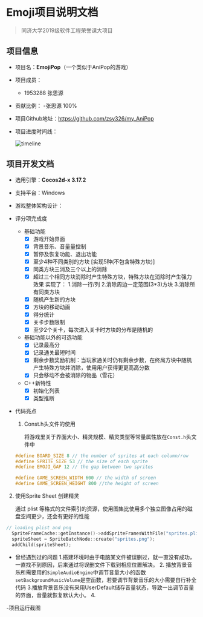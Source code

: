 # Emoji项目说明文档

> 同济大学2019级软件工程荣誉课大项目

## 项目信息

- 项目名：**EmojiPop**（一个类似于AniPop的游戏）

- 项目成员：

  - 1953288  张思源  
- 贡献比例：
  -张思源 100%

- 项目Github地址：<https://github.com/zsy326/my_AniPop>

- 项目进度时间线：

  ![timeline]()
## 项目开发文档

- 选用引擎：**Cocos2d-x 3.17.2**

- 支持平台：Windows

- 游戏整体架构设计：  


- 评分项完成度

  - 基础功能
    - [x] 游戏开始界面
    - [x] 背景音乐、音量量控制
    - [x] 暂停及恢复功能、退出功能
    - [x] 至少4种不同类别的方块 [实现5种(不包含特殊方块)]
    - [x] 同类方块三消及三个以上的消除
    - [x] 超过三个相同方块消除时产生特殊方块，特殊方块在消除时产生强力效果
      实现了：
        1.消除一行/列
        2.消除周边一定范围(3*3)方块
        3.消除所有同类方块
    - [x] 随机产生新的方块
    - [x] 方块的移动动画
    - [x] 得分统计
    - [x] 关卡步数限制
    - [x] 至少2个关卡，每次进入关卡时方块的分布是随机的
  
  - 基础功能以外的可选功能 
    - [x] 记录最高分  
    - [x] 记录通关最短时间  
    - [x] 剩余步数奖励机制：当玩家通关时仍有剩余步数，在终局方块中随机产生特殊方块并消除，使⽤用户获得更更⾼高分数 
    - [x] 只会移动不会被消除的物品（雪花）
  - C++新特性
     - [x] 初始化列表
    - [x] 类型推断

- 代码亮点

  1. Const.h头文件的使用

     将游戏里关于界面大小、精灵规模、精灵类型等常量属性放在`Const.h`头文件中

  ```c++
  #define BOARD_SIZE 8 // the number of sprites at each column/row
  #define SPRITE_SIZE 53 // the size of each sprite
  #define EMOJI_GAP 12 // the gap between two sprites

  #define GAME_SCREEN_WIDTH 600 // the width of screen
  #define GAME_SCREEN_HEIGHT 800 //the height of screen
  ```
  
 2. 使用Sprite Sheet 创建精灵

     通过 plist 等格式的文件索引的资源，使用图集比使用多个独立图像占用的磁盘空间更少，还会有更好的性能

  ```c++
 // loading plist and png
    SpriteFrameCache::getInstance()->addSpriteFramesWithFile("sprites.plist");
    spriteSheet = SpriteBatchNode::create("sprites.png");
    addChild(spriteSheet);

  ``` 

- 曾经遇到过的问题
  1.搭建环境时由于电脑某文件被误删过，就一直没有成功，一直找不到原因，后来通过将误删文件下载到相应位置解决。
  2. 播放背景音乐所需要用的`SimpleAudioEngine`中调节音量大小的函数` setBackgroundMusicVolume`是空函数，若要调节背景音乐的大小需要自行补全代码
  3.播放背景音乐没有采用UserDefault储存音量状态，导致一出调节音量的界面，音量就恢复默认大小。
  4.
  

-项目运行截图  

![]()
![]()
![]()
![]()
